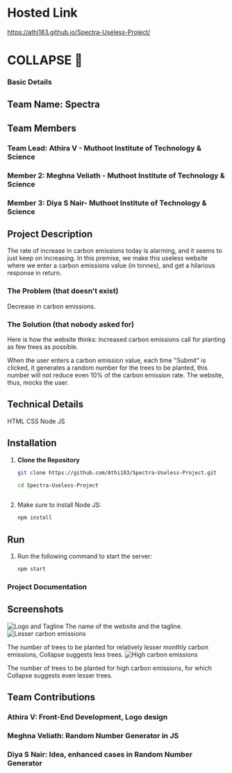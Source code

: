 # Hosted Link
https://athi183.github.io/Spectra-Useless-Project/
# COLLAPSE 🎯
### Basic Details
## Team Name: Spectra                    
  
## Team Members
### Team Lead: Athira V - Muthoot Institute of Technology &  Science                                                                                                                                                                                
  
### Member 2: Meghna Veliath - Muthoot Institute of Technology &  Science                   
  
### Member 3: Diya S Nair- Muthoot Institute of Technology &  Science  

## Project Description
The rate of increase in carbon emissions today is alarming, and it seems to just keep on increasing. In this premise, we make this useless website where we enter a carbon emissions value (in tonnes), and get a hilarious response in return.                               

### The Problem (that doesn't exist)
Decrease in carbon emissions.

### The Solution (that nobody asked for)
Here is how the website thinks:
Increased carbon emissions call for planting as few trees as possible.                                  
  
  
When the user enters a carbon emission value, each time "Submit" is clicked, it generates a random number for the trees to be planted, this number will not reduce even 10% of the carbon emission rate. The website, thus, mocks the user. 
## Technical Details


HTML
CSS
Node JS                                     
                                          
  

## Installation                    
  

1. **Clone the Repository**
   ```bash 
   git clone https://github.com/Athi183/Spectra-Useless-Project.git                                                   
   
   cd Spectra-Useless-Project                                                        
                       
3. Make sure to install Node JS:
   ```bash
   npm install


## Run

1. Run the following command to start the server:
    ```bash
   npm start
   

### Project Documentation


## Screenshots 
![Logo and Tagline](https://github.com/user-attachments/assets/eb44d046-837e-4900-afbc-af5c1fcb3a27)
The name of the website and the tagline.                                                                                                                     
![Lesser carbon emissions](https://github.com/user-attachments/assets/58d7dc7e-39cc-4164-a6fe-76c14a3b85c2)

The number of trees to be planted for relatively lesser monthly carbon emissions, Collapse suggests less trees. 
![High carbon emissions](https://github.com/user-attachments/assets/61a984b8-aa89-45bb-ba70-a25a32b0cfa3)

The number of trees to be planted for high carbon emissions, for which Collapse suggests even lesser trees.


## Team Contributions
### <p> Athira V: Front-End Development, Logo design </p>
### <p> Meghna Veliath: Random Number Generator in JS</p>
### <p> Diya S Nair: Idea, enhanced cases in Random Number Generator</p>
